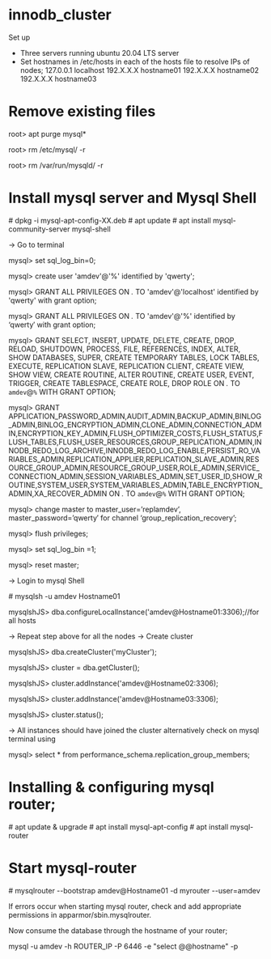 # innodb_cluster
 
 Set up

- Three servers running ubuntu 20.04 LTS server
- Set hostnames in /etc/hosts in each of the hosts file to resolve IPs of nodes; 
    127.0.0.1 localhost
    192.X.X.X  hostname01
    192.X.X.X  hostname02
    192.X.X.X  hostname03
 

# Remove existing files

root> apt purge mysql*

root> rm /etc/mysql/ -r

root> rm /var/run/mysqld/ -r

# Install mysql server and Mysql Shell

<root># dpkg -i mysql-apt-config-XX.deb
<root># apt update
<root># apt install mysql-community-server mysql-shell

-> Go to <mysql> terminal

mysql> set sql_log_bin=0;

mysql> create user 'amdev'@'%' identified by 'qwerty';

mysql> GRANT ALL PRIVILEGES ON *.* TO 'amdev'@'localhost' identified by 'qwerty' with grant option;

mysql> GRANT ALL PRIVILEGES ON *.* TO 'amdev'@'%' identified by ‘qwerty′ with grant option;

mysql> GRANT SELECT, INSERT, UPDATE, DELETE, CREATE, DROP, RELOAD, SHUTDOWN, PROCESS, FILE, REFERENCES, INDEX, ALTER, SHOW DATABASES, SUPER, CREATE TEMPORARY TABLES, LOCK TABLES, EXECUTE, REPLICATION SLAVE, REPLICATION CLIENT, CREATE VIEW, SHOW VIEW, CREATE ROUTINE, ALTER ROUTINE, CREATE USER, EVENT, TRIGGER, CREATE TABLESPACE, CREATE ROLE, DROP ROLE ON *.* TO `amdev`@`%` WITH GRANT OPTION;

mysql> GRANT APPLICATION_PASSWORD_ADMIN,AUDIT_ADMIN,BACKUP_ADMIN,BINLOG_ADMIN,BINLOG_ENCRYPTION_ADMIN,CLONE_ADMIN,CONNECTION_ADMIN,ENCRYPTION_KEY_ADMIN,FLUSH_OPTIMIZER_COSTS,FLUSH_STATUS,FLUSH_TABLES,FLUSH_USER_RESOURCES,GROUP_REPLICATION_ADMIN,INNODB_REDO_LOG_ARCHIVE,INNODB_REDO_LOG_ENABLE,PERSIST_RO_VARIABLES_ADMIN,REPLICATION_APPLIER,REPLICATION_SLAVE_ADMIN,RESOURCE_GROUP_ADMIN,RESOURCE_GROUP_USER,ROLE_ADMIN,SERVICE_CONNECTION_ADMIN,SESSION_VARIABLES_ADMIN,SET_USER_ID,SHOW_ROUTINE,SYSTEM_USER,SYSTEM_VARIABLES_ADMIN,TABLE_ENCRYPTION_ADMIN,XA_RECOVER_ADMIN ON *.* TO `amdev`@`%` WITH GRANT OPTION;

mysql> change master to master_user=’replamdev’, master_password=’qwerty′ for channel ‘group_replication_recovery’;

mysql> flush privileges;

mysql> set sql_log_bin =1;

mysql> reset master;

-> Login to mysql Shell

<root># mysqlsh -u amdev Hostname01

mysqlshJS> dba.configureLocalInstance('amdev@Hostname01:3306);//for all hosts

-> Repeat step above for all the nodes
-> Create cluster

mysqlshJS> dba.createCluster('myCluster');

mysqlshJS> cluster = dba.getCluster();

mysqlshJS> cluster.addInstance('amdev@Hostname02:3306);

mysqlshJS> cluster.addInstance('amdev@Hostname03:3306);

mysqlshJS> cluster.status();

-> All instances should have joined the cluster
alternatively check on mysql terminal using

mysql> select * from performance_schema.replication_group_members;

# Installing & configuring mysql router;

<root># apt update & upgrade
<root># apt install mysql-apt-config
<root># apt install mysql-router

# Start mysql-router 
<root># mysqlrouter --bootstrap amdev@Hostname01 -d myrouter --user=amdev

If errors occur when starting mysql router, check and add appropriate permissions in apparmor/sbin.mysqlrouter.

Now consume the database through the hostname of your router;

mysql -u amdev -h ROUTER_IP -P 6446 -e "select @@hostname" -p


